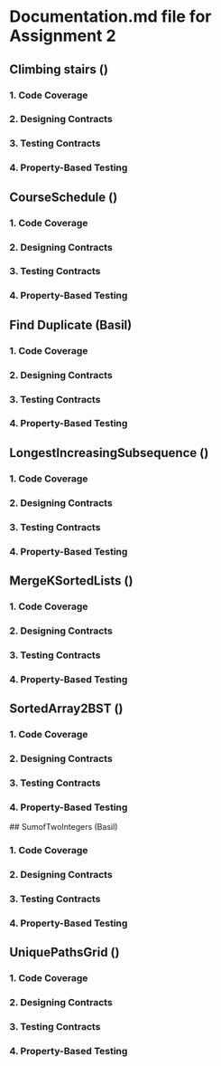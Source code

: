 # Documentation.md file for Assignment 2
## Climbing stairs ()
### 1. Code Coverage
### 2. Designing Contracts
### 3. Testing Contracts
### 4. Property-Based Testing

## CourseSchedule ()
### 1. Code Coverage
### 2. Designing Contracts
### 3. Testing Contracts
### 4. Property-Based Testing

## Find Duplicate (Basil)
### 1. Code Coverage
### 2. Designing Contracts
### 3. Testing Contracts
### 4. Property-Based Testing

## LongestIncreasingSubsequence ()
### 1. Code Coverage
### 2. Designing Contracts
### 3. Testing Contracts
### 4. Property-Based Testing

## MergeKSortedLists ()
### 1. Code Coverage
### 2. Designing Contracts
### 3. Testing Contracts
### 4. Property-Based Testing

## SortedArray2BST ()
### 1. Code Coverage
### 2. Designing Contracts
### 3. Testing Contracts
### 4. Property-Based Testing

## SumofTwoIntegers (Basil)
### 1. Code Coverage
### 2. Designing Contracts
### 3. Testing Contracts
### 4. Property-Based Testing

## UniquePathsGrid ()
### 1. Code Coverage
### 2. Designing Contracts
### 3. Testing Contracts
### 4. Property-Based Testing